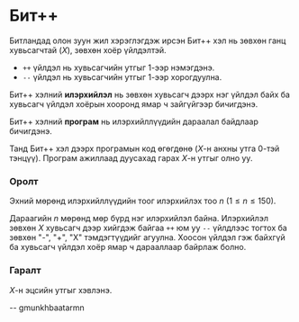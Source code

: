 Бит++
=====
Битландад олон зуун жил хэрэглэгдэж ирсэн Бит++ хэл нь зөвхөн ганц хувьсагчтай
($X$), зөвхөн хоёр үйлдэлтэй.

- `++` үйлдэл нь хувьсагчийн утгыг 1-ээр нэмэгдэнэ.
- `--` үйлдэл нь хувьсагчийн утгыг 1-ээр хорогдуулна.

Бит++ хэлний **илэрхийлэл** нь зөвхөн хувьсагч дээрх нэг үйлдэл байх ба хувьсагч
үйлдэл хоёрын хооронд ямар ч зайгүйгээр бичигдэнэ.

Бит++ хэлний **програм** нь илэрхийллүүдийн дараалал байдлаар бичигдэнэ.

Танд Бит++ хэл дээрх програмын код өгөгдөнө ($X$-н анхны утга $0$-тэй тэнцүү).
Програм ажиллаад дуусахад гарах $X$-н утгыг олно уу.


### Оролт
Эхний мөрөнд илэрхийллүүдийн тоог илэрхийлэх тоо $n$ ($1 ≤ n ≤ 150$).

Дараагийн $n$ мөрөнд мөр бүрд нэг илэрхийлэл байна. Илэрхийлэл зөвхөн $X$
хувьсагч дээр хийгдэж байгаа `++` юм уу `--` үйлдлээс тогтох ба зөвхөн "-", "+",
"X" тэмдэгтүүдийг агуулна. Хоосон үйлдэл гэж байхгүй ба хувьсагч үйлдэл хоёр
ямар ч дарааллаар байрлаж болно.


### Гаралт
$X$-н эцсийн утгыг хэвлэнэ.

-- gmunkhbaatarmn
